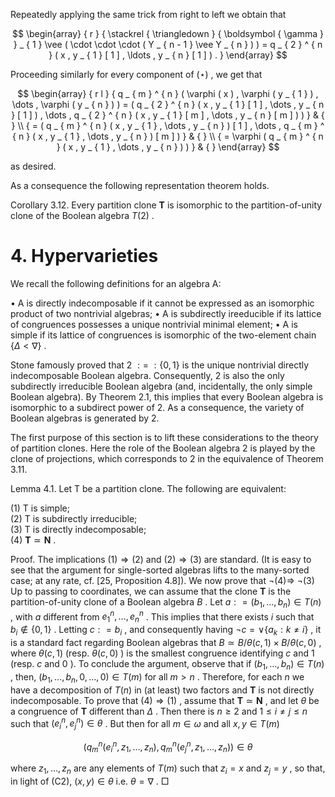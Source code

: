Repeatedly applying the same trick from right to left we obtain that

$$
\begin{array} { r } { \stackrel { \triangledown } { \boldsymbol { \gamma } } _ { 1 } \vee ( \cdot \cdot \cdot ( Y _ { n - 1 } \vee Y _ { n } ) ) = q _ { 2 } ^ { n } ( x , y _ { 1 } [ 1 ] , \ldots , y _ { n } [ 1 ] ) . } \end{array}
$$

Proceeding similarly for every component of $( \star )$ , we get that

$$
\begin{array} { r l } { q _ { m } ^ { n } ( \varphi ( x ) , \varphi ( y _ { 1 } ) , \dots , \varphi ( y _ { n } ) ) = ( q _ { 2 } ^ { n } ( x , y _ { 1 } [ 1 ] , \dots , y _ { n } [ 1 ] ) , \dots , q _ { 2 } ^ { n } ( x , y _ { 1 } [ m ] , \dots , y _ { n } [ m ] ) ) } & { } \\ { = ( q _ { m } ^ { n } ( x , y _ { 1 } , \dots , y _ { n } ) [ 1 ] , \dots , q _ { m } ^ { n } ( x , y _ { 1 } , \dots , y _ { n } ) [ m ] ) } & { } \\ { = \varphi ( q _ { m } ^ { n } ( x , y _ { 1 } , \dots , y _ { n } ) ) } & { } \end{array}
$$

as desired.

As a consequence the following representation theorem holds.

Corollary 3.12. Every partition clone $\mathbf { T }$ is isomorphic to the partition-of-unity clone of the Boolean algebra $T ( 2 )$ .

# 4. Hypervarieties

We recall the following definitions for an algebra A:

• A is directly indecomposable if it cannot be expressed as an isomorphic product of two nontrivial algebras; • A is subdirectly ireeducible if its lattice of congruences possesses a unique nontrivial minimal element; • A is simple if its lattice of congruences is isomorphic of the two-element chain $\{ \Delta < \nabla \}$ .

Stone famously proved that $2 \ : = \ : \{ 0 , 1 \}$ is the unique nontrivial directly indecomposable Boolean algebra. Consequently, 2 is also the only subdirectly irreducible Boolean algebra (and, incidentally, the only simple Boolean algebra). By Theorem 2.1, this implies that every Boolean algebra is isomorphic to a subdirect power of 2. As a consequence, the variety of Boolean algebras is generated by 2.

The first purpose of this section is to lift these considerations to the theory of partition clones. Here the role of the Boolean algebra 2 is played by the clone of projections, which corresponds to 2 in the equivalence of Theorem 3.11.

Lemma 4.1. Let T be a partition clone. The following are equivalent:

(1) T is simple;   
(2) T is subdirectly irreducible;   
(3) T is directly indecomposable;   
(4) $\mathbf { T } \simeq \mathbf { N }$ .

Proof. The implications $( 1 ) \Longrightarrow ( 2 )$ and $( 2 ) \Longrightarrow ( 3 )$ are standard. (It is easy to see that the argument for single-sorted algebras lifts to the many-sorted case; at any rate, cf. [25, Proposition 4.8]). We now prove that $\lnot ( 4 ) \Longrightarrow \ \lnot ( 3 )$ Up to passing to coordinates, we can assume that the clone $\mathbf { T }$ is the partition-of-unity clone of a Boolean algebra $B$ . Let $a : = ( b _ { 1 } , \dots , b _ { n } ) \in T ( n )$ , with $a$ different from $e _ { 1 } ^ { n } , \ldots , e _ { n } ^ { n }$ . This implies that there exists $i$ such that $b _ { i } \notin \{ 0 , 1 \}$ . Letting $c : = b _ { i }$ , and consequently having $\neg c = \vee \{ a _ { k } : k \neq i \}$ , it is a standard fact regarding Boolean algebras that $B \simeq B / \theta ( c , 1 ) \times B / \theta ( c , 0 )$ , where $\theta ( c , 1 )$ (resp. $\theta ( c , 0 )$ ) is the smallest congruence identifying $c$ and 1 (resp. $c$ and $0$ ). To conclude the argument, observe that if $( b _ { 1 } , \dots , b _ { n } ) \in T ( n )$ , then, $( b _ { 1 } , \dots , b _ { n } , 0 , \dots , 0 ) \in T ( m )$ for all $m > n$ . Therefore, for each $n$ we have a decomposition of $T ( n )$ in (at least) two factors and $\mathbf { T }$ is not directly indecomposable. To prove that $( 4 ) \Longrightarrow ( 1 )$ , assume that $\mathbf { T } \simeq \mathbf { N }$ , and let $\theta$ be a congruence of $\mathbf { T }$ different than $\Delta$ . Then there is $n \geq 2$ and $1 \leq i \neq j \leq n$ such that $( e _ { i } ^ { n } , e _ { j } ^ { n } ) \in \theta$ . But then for all $m \in \omega$ and all $x , y \in T ( m )$

$$
( q _ { m } ^ { n } ( e _ { i } ^ { n } , z _ { 1 } , \ldots , z _ { n } ) , q _ { m } ^ { n } ( e _ { j } ^ { n } , z _ { 1 } , \ldots , z _ { n } ) ) \in \theta
$$

where $z _ { 1 } , \ldots , z _ { n }$ are any elements of $T ( m )$ such that $z _ { i } = x$ and $z _ { j } = y$ , so that, in light of (C2), $( x , y ) \in \theta$ i.e. $\theta = \nabla$ . □